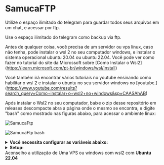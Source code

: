 # SamucaFTP
Utilize o espaço ilimitado do telegram para guardar todos seus arquivos em um chat, e acessar por ftp.

Use o espaço ilimitado do telegram como backup via ftp.

Antes de qualquer coisa, você precisa de um servidor ou vps linux, caso não tenha, pode instalar o wsl 2 no seu computador windows, e instalar o sistema operacional ubuntu 20.04 ou ubuntu 22.04.  Você pode ver como fazer no tutorial do site da Microssoft sobre [Como Instalar o Wsl2] (https://learn.microsoft.com/pt-br/windows/wsl/install)

Você também irá encontrar vários tutoriais no youtube ensinando como habilitar o wsl 2 e instalar o ubuntu no seu servidor windows no [youtube.] (https://www.youtube.com/results?search_query=Como+instalar+o+wsl2+no+windows&sp=CAASAhAB)

Após instalar o Wsl2 no seu computador, baixe o zip desse repositório em releases descompacte abra a página onde o mesmo se encontra, e digite "bash" como
mostrado nas figuras abaixo, para acessar o ambiente linux:



![SamucaFtp](https://i.imgur.com/OB9RKOJ.jpg)














![SamucaFtp bash](https://i.imgur.com/PNNrmwA.jpg)

<details>
<summary><b>Você necessita configurar as variáveis abaixo:</b></summary>

`API_ID`: Acesse [my.telegram.org](https://my.telegram.org) para obter o seu.

`API_HASH`: Acesse [my.telegram.org](https://my.telegram.org) para obter o seu.

`BOT_TOKEN`: Crie um novo bot utilizando [BotFather](https://telegram.dog/botfather).

`MONGODB`: Crie um DB e obtenha o link de conexão em [mongodb.com] (https://www.mongodb.com/)

`CHAT_ID`: Id do Chat para onde serão enviados os arquivos.

`HOST`: Host do FTP deixe como padrão (Padrão: 0.0.0.0).

`PORT`: Porta do servidor FTP (Padrão: 9021).

</details>

<details>
<summary><b>Setup:</b></summary>
Antes de iniciar o setup, verifique se você tem o python3 instalado, ou instale utilizando o comando abaixo:
sudo apt update && sudo apt install python3-pip -y
A seguir:

  1. Crie um novo bot em [BotFather](https://telegram.dog/botfather).
  2. Obtenha o API_ID e API_HASH em [my.telegram.org](https://my.telegram.org).
  3. Crie um banco de dados Mongo DB com o nome de ftp [MongoDB Cloud](https://cloud.mongodb.com/) (ou use seu servidor) e copie a string de conexão.
Aprenda aqui, [Como Criar gratuitamente sua base de dados Mongo DB] (https://www.youtube.com/watch?v=6b3YH0kK3ig)
  Caso pretenda utilizar uma quantidade muito grande de arquivos, é preferível criar o seu próprio banco de dados Mongo-db veja o tutorial sobre [Como instalar e Criar sua base de dados Mongo DB no ubuntu 20.04] (https://www.digitalocean.com/community/tutorials/how-to-install-mongodb-on-ubuntu-20-04-pt)
  4. Coloque todas as variáveis em na raiz do bot no arquivo .env
  5. Adicione o bot ao seu canal com direito de administrador.
  6. Execute o arquivo 'python3 get_channel_id.py`, envie o comando `/id` no seu canal para obter o id do canal.
  7. Copie o ID para .env
  8. Execute 'python3 setup_database.py`.
  9. Execute 'python3 accounts_manager.py` para criar sua conta ftp.
  10. Execute `main.py`.

</details>
<summary>Aconselho a utilização de Uma VPS ou windows com wsl2 com <b>Ubuntu 22.04</b></summary>
